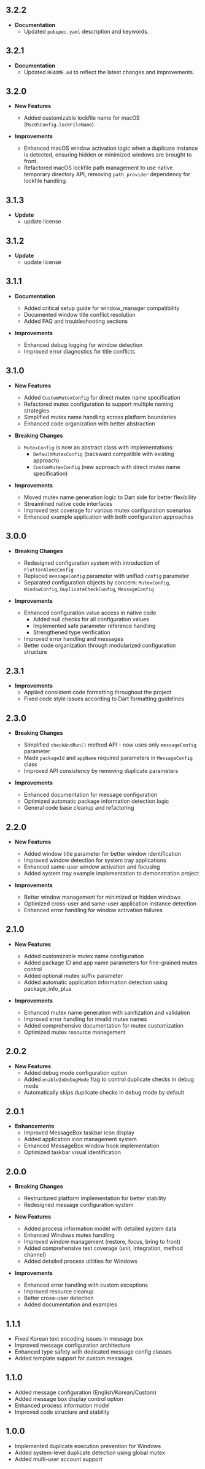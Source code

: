 ## 3.2.2

*   **Documentation**
    *   Updated `pubspec.yaml` description and keywords.

## 3.2.1

*   **Documentation**
    *   Updated `README.md` to reflect the latest changes and improvements.

## 3.2.0

*   **New Features**
    *   Added customizable lockfile name for macOS (`MacOSConfig.lockFileName`).

*   **Improvements**
    *   Enhanced macOS window activation logic when a duplicate instance is detected, ensuring hidden or minimized windows are brought to front.
    *   Refactored macOS lockfile path management to use native temporary directory API, removing `path_provider` dependency for lockfile handling.

## 3.1.3

*   **Update**
    *   update license

## 3.1.2

*   **Update**
    *   update license

## 3.1.1

*   **Documentation**
    *   Added critical setup guide for window_manager compatibility
    *   Documented window title conflict resolution
    *   Added FAQ and troubleshooting sections

*   **Improvements**
    *   Enhanced debug logging for window detection
    *   Improved error diagnostics for title conflicts

## 3.1.0

*   **New Features**
    *   Added `CustomMutexConfig` for direct mutex name specification
    *   Refactored mutex configuration to support multiple naming strategies
    *   Simplified mutex name handling across platform boundaries
    *   Enhanced code organization with better abstraction

*   **Breaking Changes**
    *   `MutexConfig` is now an abstract class with implementations:
        *   `DefaultMutexConfig` (backward compatible with existing approach)
        *   `CustomMutexConfig` (new approach with direct mutex name specification)

*   **Improvements**
    *   Moved mutex name generation logic to Dart side for better flexibility
    *   Streamlined native code interfaces
    *   Improved test coverage for various mutex configuration scenarios
    *   Enhanced example application with both configuration approaches

## 3.0.0

*   **Breaking Changes**
    *   Redesigned configuration system with introduction of `FlutterAloneConfig`
    *   Replaced `messageConfig` parameter with unified `config` parameter
    *   Separated configuration objects by concern: `MutexConfig`, `WindowConfig`, `DuplicateCheckConfig`, `MessageConfig`

*   **Improvements**
    *   Enhanced configuration value access in native code
        *   Added null checks for all configuration values
        *   Implemented safe parameter reference handling
        *   Strengthened type verification
    *   Improved error handling and messages
    *   Better code organization through modularized configuration structure

## 2.3.1

*   **Improvements**
    *   Applied consistent code formatting throughout the project
    *   Fixed code style issues according to Dart formatting guidelines

## 2.3.0

*   **Breaking Changes**
    *   Simplified `checkAndRun()` method API - now uses only `messageConfig` parameter
    *   Made `packageId` and `appName` required parameters in `MessageConfig` class
    *   Improved API consistency by removing duplicate parameters

*   **Improvements**
    *   Enhanced documentation for message configuration
    *   Optimized automatic package information detection logic
    *   General code base cleanup and refactoring

## 2.2.0

*   **New Features**
    *   Added window title parameter for better window identification
    *   Improved window detection for system tray applications
    *   Enhanced same-user window activation and focusing
    *   Added system tray example implementation to demonstration project

*   **Improvements**
    *   Better window management for minimized or hidden windows
    *   Optimized cross-user and same-user application instance detection
    *   Enhanced error handling for window activation failures

## 2.1.0

*   **New Features**
    *   Added customizable mutex name configuration
    *   Added package ID and app name parameters for fine-grained mutex control
    *   Added optional mutex suffix parameter
    *   Added automatic application information detection using package_info_plus

*   **Improvements**
    *   Enhanced mutex name generation with sanitization and validation
    *   Improved error handling for invalid mutex names
    *   Added comprehensive documentation for mutex customization
    *   Optimized mutex resource management

## 2.0.2

*   **New Features**
    *   Added debug mode configuration option
    *   Added `enableInDebugMode` flag to control duplicate checks in debug mode
    *   Automatically skips duplicate checks in debug mode by default

## 2.0.1

*   **Enhancements**
    *   Improved MessageBox taskbar icon display
    *   Added application icon management system
    *   Enhanced MessageBox window hook implementation
    *   Optimized taskbar visual identification

## 2.0.0

*   **Breaking Changes**
    *   Restructured platform implementation for better stability
    *   Redesigned message configuration system

*   **New Features**
    *   Added process information model with detailed system data
    *   Enhanced Windows mutex handling
    *   Improved window management (restore, focus, bring to front)
    *   Added comprehensive test coverage (unit, integration, method channel)
    *   Added detailed process utilities for Windows

*   **Improvements**
    *   Enhanced error handling with custom exceptions
    *   Improved resource cleanup
    *   Better cross-user detection
    *   Added documentation and examples

## 1.1.1

*   Fixed Korean text encoding issues in message box
*   Improved message configuration architecture
*   Enhanced type safety with dedicated message config classes
*   Added template support for custom messages

## 1.1.0

*   Added message configuration (English/Korean/Custom)
*   Added message box display control option
*   Enhanced process information model
*   Improved code structure and stability

## 1.0.0

*   Implemented duplicate execution prevention for Windows
*   Added system-level duplicate detection using global mutex
*   Added multi-user account support